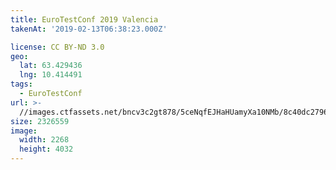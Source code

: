 ```yaml
---
title: EuroTestConf 2019 Valencia
takenAt: '2019-02-13T06:38:23.000Z'

license: CC BY-ND 3.0
geo:
  lat: 63.429436
  lng: 10.414491
tags:
  - EuroTestConf
url: >-
  //images.ctfassets.net/bncv3c2gt878/5ceNqfEJHaHUamyXa10NMb/8c40dc2796524f7bf39751608d5465bc/eurotestconf-2019-valencia_40230849173_o
size: 2326559
image:
  width: 2268
  height: 4032
---
```

